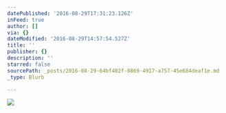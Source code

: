 ```yaml
---
datePublished: '2016-08-29T17:31:23.126Z'
inFeed: true
author: []
via: {}
dateModified: '2016-08-29T14:57:54.527Z'
title: ''
publisher: {}
description: ''
starred: false
sourcePath: _posts/2016-08-29-64bf402f-0869-4917-a757-45e684deaf1e.md
_type: Blurb

---
```

![](https://the-grid-user-content.s3-us-west-2.amazonaws.com/f7b1ad42-d4d4-495d-86cb-3b1a22fdf4cd.jpg)